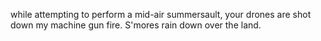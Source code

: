 while attempting to perform a mid-air summersault, your drones are shot down my machine gun fire. S'mores rain down over the land.